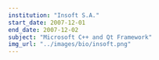 ```yaml
---
institution: "Insoft S.A."
start_date: 2007-12-01
end_date: 2007-12-02
subject: "Microsoft C++ and Qt Framework"
img_url: "../images/bio/insoft.png"
---
```

